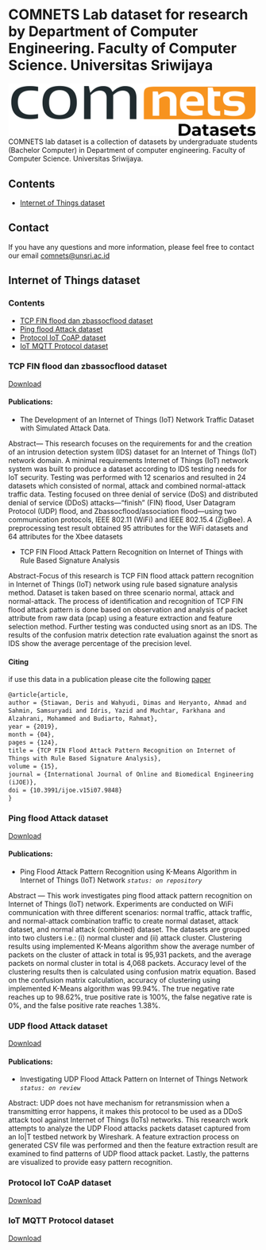 # COMNETS Lab dataset for research by Department of Computer Engineering. Faculty of Computer Science. Universitas Sriwijaya

![comnets](logo-dataset.png)
COMNETS lab dataset is a collection of datasets by undergraduate students (Bachelor Computer) in Department of computer engineering. Faculty of Computer Science. Universitas Sriwijaya.

## Contents
- [Internet of Things dataset](#internet-of-things-dataset)

## Contact
If you have any questions and more information, please feel free to contact our email comnets@unsri.ac.id

## Internet of Things dataset
### Contents
- [TCP FIN flood dan zbassocflood dataset](#tcp-fin-flood-dan-zbassocflood-dataset)
- [Ping flood Attack dataset](#ping-flood-attack-dataset)
- [Protocol IoT CoAP dataset](#protocol-iot-coap-dataset)
- [IoT MQTT Protocol dataset](#iot-mqtt-protocol-dataset)

### TCP FIN flood dan zbassocflood dataset
[Download](https://drive.google.com/drive/folders/1R4-WjjJfop_9yvi1vIo1GR5yeYOc3-ea?usp=sharing)

#### Publications: 
- The Development of an Internet of Things (IoT) Network Traffic Dataset with Simulated Attack Data.

Abstract— This research focuses on the requirements for and the creation of an intrusion detection system (IDS) dataset for an Internet of Things (IoT) network domain. 
A minimal requirements Internet of Things (IoT) network system was built to produce a dataset according to IDS testing needs for IoT security. Testing was performed with 12 scenarios and resulted in 24 datasets which consisted of normal, attack and combined normal-attack traffic data. 
Testing focused on three denial of service (DoS) and distributed denial of service (DDoS) attacks—“finish” (FIN) flood, User Datagram Protocol (UDP) flood, and Zbassocflood/association flood—using two communication protocols, IEEE 802.11 (WiFi) and IEEE 802.15.4 (ZigBee). A preprocessing test result obtained 95 attributes for the WiFi datasets and 64 attributes for the Xbee datasets

- TCP FIN Flood Attack Pattern Recognition on Internet of Things with Rule Based Signature Analysis

Abstract-Focus of this research is TCP FIN flood attack pattern recognition in Internet of Things (IoT) network using rule based signature analysis method. Dataset is taken based on three scenario normal, attack and normal-attack. The process of identification and recognition of TCP FIN flood attack pattern is done based on observation and analysis of packet attribute from raw data (pcap) using a feature extraction and feature selection method. 
Further testing was conducted using snort as an IDS. The results of the confusion matrix detection rate evaluation against the snort as IDS show the average percentage of the precision level.

#### Citing
if use this data in a publication please cite the following [paper](https://online-journals.org/index.php/i-joe/article/view/9848)

```
@article{article,
author = {Stiawan, Deris and Wahyudi, Dimas and Heryanto, Ahmad and Sahmin, Samsuryadi and Idris, Yazid and Muchtar, Farkhana and Alzahrani, Mohammed and Budiarto, Rahmat},
year = {2019},
month = {04},
pages = {124},
title = {TCP FIN Flood Attack Pattern Recognition on Internet of Things with Rule Based Signature Analysis},
volume = {15},
journal = {International Journal of Online and Biomedical Engineering (iJOE)},
doi = {10.3991/ijoe.v15i07.9848}
}
```

### Ping flood Attack dataset
[Download](https://drive.google.com/drive/folders/1XGwlOCxnd3ozAhVAgUInfLR5l7W_uM9y?usp=sharing)

#### Publications:
- Ping Flood Attack Pattern Recognition using K-Means Algorithm in Internet of Things (IoT) Network _`status: on repository`_

Abstract — This work investigates ping flood attack pattern recognition on Internet of Things (IoT) network. Experiments are conducted on WiFi communication with three different scenarios: normal traffic, attack traffic, and normal-attack combination traffic to create normal dataset, attack dataset, and normal attack (combined) dataset. The datasets are grouped into two clusters i.e.: (i) normal cluster and (ii) attack cluster. Clustering results using implemented K-Means algorithm show the average number of packets on the cluster of attack in total is 95,931 packets, and the average packets on normal cluster in total is 4,068 packets. 
Accuracy level of the clustering results then is calculated using confusion matrix equation. Based on the confusion matrix calculation, accuracy of clustering using implemented K-Means algorithm was 99.94%. The true negative rate reaches up to 98.62%, true positive rate is 100%, the false negative rate is 0%, and the false positive rate reaches 1.38%.

### UDP flood Attack dataset
[Download](https://drive.google.com/drive/folders/1a5tLZ01pR71X9-lf0H3B2Y-OIvVtei5Z?usp=sharing)

#### Publications:
- Investigating UDP Flood Attack Pattern on Internet of Things Network _`status: on review`_

Abstract: UDP does not have mechanism for retransmission when a transmitting error happens, it makes this protocol to be used as a DDoS attack tool against Internet of Things (IoTs) networks. This research work attempts to analyze the UDP Flood attacks packets dataset captured from an Io|T testbed network by Wireshark. 
A feature extraction process on generated CSV file was performed and then the feature extraction result are examined to find patterns of UDP flood attack packet. Lastly, the patterns are visualized to provide easy pattern recognition.

### Protocol IoT CoAP dataset
[Download](https://drive.google.com/drive/folders/1JATdG-QrNFmb6DWPPW7FWs6g7Fc-GiQz?usp=sharing)

### IoT MQTT Protocol dataset
[Download](https://drive.google.com/drive/folders/10QP4RnbIpNMC9p0NLPDFFwlPvEBhvER6?usp=sharing)
